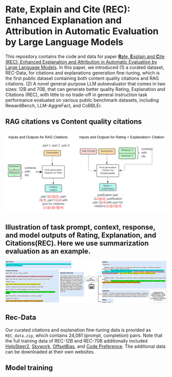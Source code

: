 # Rate, Explain and Cite (REC): Enhanced Explanation and Attribution in Automatic Evaluation by Large Language Models

This repository contains the code and data for paper [**R**ate, **E**xplain and **C**ite (REC): Enhanced Explanation and Attribution in Automatic Evaluation by Large Language Models]().
In this paper, we introduced (1) a curated dataset, REC-Data, for citations and explanations generation fine-tuning, which is the first public dataset containing both content quality citations and RAG citations. (2) A novel general-purpose LLM autoevaluator that comes in two sizes: 12B and 70B, that can generate better quality Rating, Explanation and Citations (REC), with little to no trade-off in general instruction task performance evaluated on various public benchmark datasets, including RewardBench, LLM-AggreFact, and CoBBLEr.

## RAG citations vs Content quality citations
![](imgs/input_outputs.png)

## Illustration of task prompt, context, response, and model outputs of Rating, Explanation, and Citations(REC). Here we use summarization evaluation as an example.
![](imgs/task.png)

## Rec-Data
Our curated citations and explanation fine-tuning data is provided as `REC_data.zip`, which contains 24,081 (prompt, completion) pairs. Note that the full training data of REC-12B and REC-70B additionally included [HelpSteer2](https://huggingface.co/datasets/nvidia/HelpSteer2), [Skywork](https://huggingface.co/datasets/Skywork/Skywork-Reward-Preference-80K-v0.1), [OffsetBias](https://huggingface.co/datasets/NCSOFT/offsetbias), and [Code Preference](https://huggingface.co/datasets/Vezora/Code-Preference-Pairs). The additional data can be downloaded at their own websites.

## Model training

